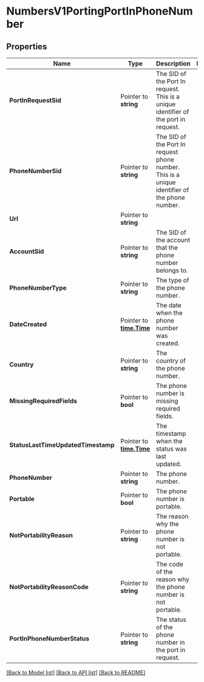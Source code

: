 # NumbersV1PortingPortInPhoneNumber

## Properties

Name | Type | Description | Notes
------------ | ------------- | ------------- | -------------
**PortInRequestSid** | Pointer to **string** | The SID of the Port In request. This is a unique identifier of the port in request. |
**PhoneNumberSid** | Pointer to **string** | The SID of the Port In request phone number. This is a unique identifier of the phone number. |
**Url** | Pointer to **string** |  |
**AccountSid** | Pointer to **string** | The SID of the account that the phone number belongs to. |
**PhoneNumberType** | Pointer to **string** | The type of the phone number. |
**DateCreated** | Pointer to [**time.Time**](time.Time.md) | The date when the phone number was created. |
**Country** | Pointer to **string** | The country of the phone number. |
**MissingRequiredFields** | Pointer to **bool** | The phone number is missing required fields. |
**StatusLastTimeUpdatedTimestamp** | Pointer to [**time.Time**](time.Time.md) | The timestamp when the status was last updated. |
**PhoneNumber** | Pointer to **string** | The phone number. |
**Portable** | Pointer to **bool** | The phone number is portable. |
**NotPortabilityReason** | Pointer to **string** | The reason why the phone number is not portable. |
**NotPortabilityReasonCode** | Pointer to **string** | The code of the reason why the phone number is not portable. |
**PortInPhoneNumberStatus** | Pointer to **string** | The status of the phone number in the port in request. |

[[Back to Model list]](../README.md#documentation-for-models) [[Back to API list]](../README.md#documentation-for-api-endpoints) [[Back to README]](../README.md)


